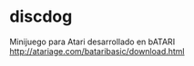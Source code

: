 # discdog
Minijuego para Atari desarrollado en bATARI http://atariage.com/bataribasic/download.html

